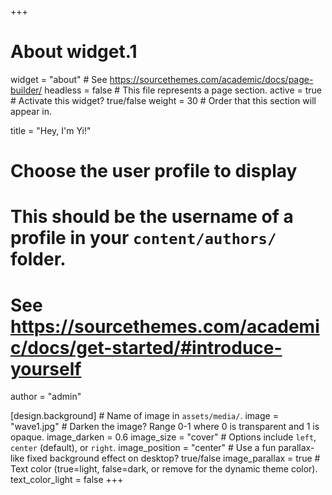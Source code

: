 +++
# About widget.1
widget = "about"  # See https://sourcethemes.com/academic/docs/page-builder/
headless = false  # This file represents a page section.
active = true  # Activate this widget? true/false
weight = 30  # Order that this section will appear in.

title = "Hey, I'm Yi!" 



# Choose the user profile to display
# This should be the username of a profile in your `content/authors/` folder.
# See https://sourcethemes.com/academic/docs/get-started/#introduce-yourself
author = "admin"

[design.background]
    # Name of image in `assets/media/`.
    image = "wave1.jpg"
    # Darken the image? Range 0-1 where 0 is transparent and 1 is opaque.
    image_darken = 0.6
    image_size = "cover"
    # Options include `left`, `center` (default), or `right`.
    image_position = "center"
    # Use a fun parallax-like fixed background effect on desktop? true/false
    image_parallax = true
    # Text color (true=light, false=dark, or remove for the dynamic theme color).
    text_color_light = false
+++

